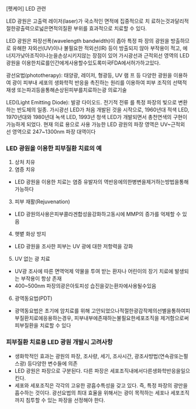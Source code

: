 [펫케어] LED 관련 

LED 광원은 고출력 레이저(laser)가 국소적인 면적에 집중적으로 치
료하는것과달리적절한광출력으로넓은면적의질환 부위를 효과적으로 치료할 수 있다. 

LED 광원은 파장선폭(wavelength bandwidth)이 좁아 특정 파
장의 광원을 방출하므로 유해한 자외선(UV)이나 불필요한 적외선(IR) 등이 방출되지 않아 부작용이 적고, 에너지가낮아조직이나눈을손상시키지않는 장점이 있어 가시광선과 근적외선 영역의 LED 광원을 이용한치료를인간에게사용할수있도록미국FDA에서허가하고있다.



광선요법(phototherapy): 태양광, 레이저, 형광등, UV 램
프 등 다양한 광원을 이용하여 광이 피부내 세포의 생화학적
반응을 촉진하는 원리를 이용하여 피부 조직의 선택적 재생
또는파괴등을통해손상된피부를치료하는광 의료기술

LED(Light Emitting Diode): 발광 다이오드. 전기적 전류
를 특정 파장의 빛으로 변환하는 반도체의 일종. 가시광선
LED가 처음 개발된 것을 시작으로, 1960년대 적색 LED,
1970년대와 1980년대 녹색 LED, 1993년 청색 LED가
개발되면서 총천연색의 구현이 가능하게 되었다. 현재 의료
용으로 사용 가능한 LED 광원의 파장 영역은 UV~근적외
선 영역으로 247~1300nm 파장 대역이다


### LED 광원을 이용한 피부질환 치료의 예
1) 상처 치유
2) 염증 치유
-  LED 광원을 이용한 치료는 염증 유발자의 역반응에의한병변을제거하는방법을통해가능하다
3) 피부 재활(Rejuvenation)
- LED 광원의사용은피부콜라겐합성을강화하고동시에 MMP의 증가를 억제할 수 있음
4) 햇볕 화상 방지
- LED 광원을 조사한 피부는 UV 광에 대한 저항력을 강화
5) UV 없는 광 치료
-  UV광 조사에 따른 면역억제 약물을 투여 받는 환자나 어린이의 장기 치료에 발생되는 부작용이 항상 존재
- 400~500nm 파장의광은아토피성 습진을갖는환자에사용될수있음
6) 광역동요법(PDT)
- 광역동요법은 초기에 암치료를 위해 고안되었으나적절한광감작제의선별을통하여피부질환치료에응용하는경우, 피부내부에존재하는불필요한세포조직을 제거함으로써 피부질환을 치료할 수 있다

### 피부질환 치료용 LED 광원 개발시 고려사항
- 생화학적인 효과는 광원의 파장, 조사량, 세기, 조사시간, 광조사방법(연속광또는펄스광) 등다양한 변수들에 의존
- LED 광원은 파장으로 구분된다. 다른 파장은 세포조직내에서다른생화학반응을일으킨다. 
- 세포와 세포조직은 각각의 고유한 광흡수특성을 갖고 있다. 즉, 특정 파장의 광만을 흡수하는 것이다. 광선요법의 최대 효율을 위해서는 광이 목적하는 세포나 세포조직까지 침투할 수 있는 파장을 선정해야 한다. 